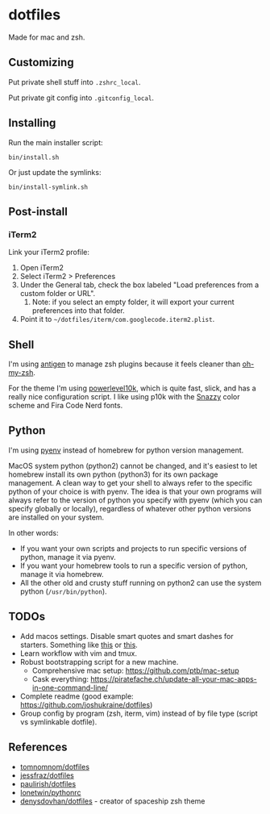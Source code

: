 # dotfiles

Made for mac and zsh.

## Customizing

Put private shell stuff into `.zshrc_local`.

Put private git config into `.gitconfig_local`.

## Installing

Run the main installer script:

```
bin/install.sh
```

Or just update the symlinks:

```
bin/install-symlink.sh
```

## Post-install

### iTerm2

Link your iTerm2 profile:

1. Open iTerm2
2. Select iTerm2 > Preferences
3. Under the General tab, check the box labeled "Load preferences from a custom folder or URL".
    1. Note: if you select an empty folder, it will export your current preferences into that folder.
4. Point it to `~/dotfiles/iterm/com.googlecode.iterm2.plist`.

## Shell

I'm using [antigen](https://github.com/zsh-users/antigen) to manage zsh plugins because it feels cleaner
than [oh-my-zsh](https://github.com/ohmyzsh/ohmyzsh).

For the theme I'm using [powerlevel10k](https://github.com/romkatv/powerlevel10k), which is quite fast, slick, and has a
really nice configuration script. I like using p10k with the [Snazzy](https://github.com/sindresorhus/iterm2-snazzy)
color scheme and Fira Code Nerd fonts.

## Python

I'm using [pyenv](https://github.com/pyenv/pyenv) instead of homebrew for python version management.

MacOS system python (python2) cannot be changed, and it's easiest to let homebrew install its own python (python3) for
its own package management. A clean way to get your shell to always refer to the specific python of your choice is with
pyenv. The idea is that your own programs will always refer to the version of python you specify with pyenv (which you
can specify globally or locally), regardless of whatever other python versions are installed on your system.

In other words:

* If you want your own scripts and projects to run specific versions of python, manage it via pyenv.
* If you want your homebrew tools to run a specific version of python, manage it via homebrew.
* All the other old and crusty stuff running on python2 can use the system python (`/usr/bin/python`).

## TODOs

* Add macos settings. Disable smart quotes and smart dashes for starters. Something
  like [this](https://wilsonmar.github.io/dotfiles/) or [this](https://github.com/mathiasbynens/dotfiles).
* Learn workflow with vim and tmux.
* Robust bootstrapping script for a new machine.
    * Comprehensive mac setup: https://github.com/ptb/mac-setup
    * Cask everything: https://piratefache.ch/update-all-your-mac-apps-in-one-command-line/
* Complete readme (good example: https://github.com/joshukraine/dotfiles)
* Group config by program (zsh, iterm, vim) instead of by file type (script vs symlinkable dotfile).

## References

* [tomnomnom/dotfiles](https://github.com/tomnomnom/dotfiles)
* [jessfraz/dotfiles](https://github.com/jessfraz/dotfiles)
* [paulirish/dotfiles](https://github.com/paulirish/dotfiles)
* [lonetwin/pythonrc](https://github.com/lonetwin/pythonrc)
* [denysdovhan/dotfiles](https://github.com/denysdovhan/dotfiles) - creator of spaceship zsh theme
